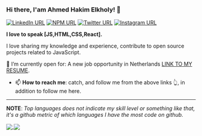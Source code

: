 ### Hi there, I'am Ahmed Hakim Elkholy! 👋
[![LinkedIn URL](https://img.shields.io/static/v1?color=red&label=linkedin&logo=linkedin&logoColor=white&style=for-the-badge&message=Connect)](https://www.linkedin.com/in/a-hakem)
[![NPM URL](https://img.shields.io/static/v1?color=red&label=npm&logo=npm&logoColor=white&style=for-the-badge&message=Follow)](https://www.npmjs.com/~ahakim)
[![Twitter URL](https://img.shields.io/static/v1?color=red&label=Twitter%20&logo=twitter&logoColor=white&style=for-the-badge&message=Follow)](https://twitter.com/ahakim0)
[![Instagram URL](https://img.shields.io/static/v1?color=red&label=Instagram&logo=Instagram&logoColor=white&style=for-the-badge&message=follow)](https://www.instagram.com/hakim_elkholy/)

**I love to speak [JS,HTML,CSS,React].**

I love sharing my knowledge and experience, contribute to open source projects related to JavaScript.


🤔  I’m currently open for: A new job opportunity in Netherlands [LINK TO MY RESUME](https://hakim.ninja/static/media/ahmed-hakim.7685b440.pdf).


- 📫 **How to reach me**: catch, and follow me from the above links 👆, in addition to follow me here.


<hr/>

**NOTE**: *Top languages does not indicate my skill level or something like that, it's a github metric of which languages I have the most code on github.*

<a href="https://github.com/ahakem/">
  <img align="center" src="https://github-readme-stats.vercel.app/api?username=ahakem&count_private=true&show_icons=true&theme=bear&hide_border=false" />
</a> 
<a href="https://github.com/ahakem/">
  <img align="center" src="https://github-readme-stats.vercel.app/api/top-langs/?username=ahakem&layout=compact&theme=bear&hide_border=false" />
</a>
  
